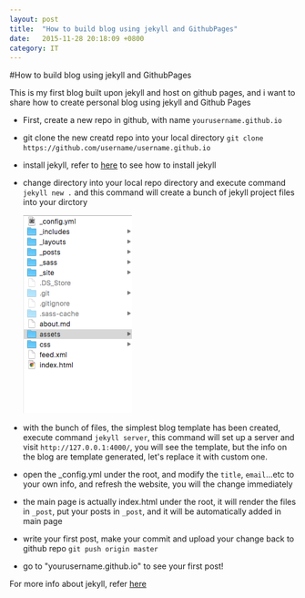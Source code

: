```yaml
---
layout: post
title:  "How to build blog using jekyll and GithubPages"
date:   2015-11-28 20:18:09 +0800
category: IT
---
```


#How to build blog using jekyll and GithubPages

This is my first blog built upon jekyll and host on github pages, and i want to share how to create personal blog using jekyll and Github Pages

- First, create a new repo in github, with name `yourusername.github.io`
- git clone the new creatd repo into your local directory `git clone https://github.com/username/username.github.io`
- install jekyll, refer to [here](http://jekyllrb.com/docs/installation/) to see how to install jekyll
- change directory into your local repo directory and execute command `jekyll new .` and this command will create a bunch of jekyll project files into your dirctory 

   ![](/assets/1128_jekyll_project_structure.png)

- with the bunch of files, the simplest blog template has been created, execute command `jekyll server`, this command will set up a server and visit `http://127.0.0.1:4000/`, you will see the template, but the info on the blog are template generated, let's replace it with custom one.
- open the _config.yml under the root, and modify the `title`, `email`...etc to your own info, and refresh the website, you will the change immediately 
- the main page is actually index.html under the root, it will render the files in `_post`, put your posts in `_post`, and it will be automatically added in main page
- write your first post, make your commit and upload your change back to github repo `git push origin master`
- go to "yourusername.github.io" to see your first post!

For more info about jekyll, refer [here](http://jekyllrb.com/docs/home/)
